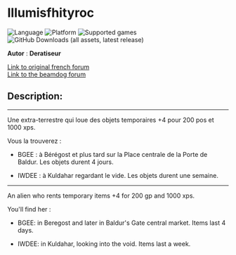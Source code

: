 # Illumisfhityroc
![Language](https://img.shields.io/static/v1?label=language&message=english%20%7C%20french%20%7C%20&color=informational)
![Platform](https://img.shields.io/static/v1?label=platform&message=windows%20%7C%20macOS%20%7C%20Linux%20%7C%20&color=informational)
![Supported games](https://img.shields.io/static/v1?label=supported%20games&message=BGEE%20%7C%20EET%20%7C%20IWDEE%20%7C&color=dodgerblue)
![GitHub Downloads (all assets, latest release)](https://img.shields.io/github/downloads/Deratiseur/Illumisfhityroc/total)

**Autor** : **Deratiseur**

[Link to original french forum](https://www.baldursgateworld.fr/viewtopic.php?t=33955)  
[Link to the beamdog forum](https://forums.beamdog.com/discussion/89445/mod-crossclass-powerkits/p1?new=1)    


## Description:
-------------

Une extra-terrestre qui loue des objets temporaires +4 pour 200 pos et 1000 xps.

Vous la trouverez :

- BGEE : à Bérégost et plus tard sur la Place centrale de la Porte de Baldur. Les objets durent 4 jours.
   
- IWDEE : à Kuldahar regardant le vide. Les objets durent une semaine.
  

-------------

An alien who rents temporary items +4 for 200 gp and 1000 xps.

You'll find her :

- BGEE: in Beregost and later in Baldur's Gate central market. Items last 4 days.
   
- IWDEE: in Kuldahar, looking into the void. Items last a week.
